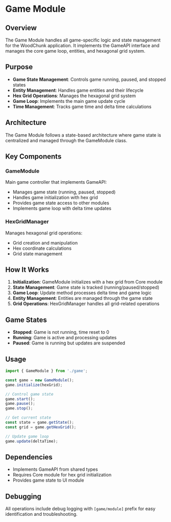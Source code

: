 # Game Module

## Overview
The Game Module handles all game-specific logic and state management for the WoodChunk application. It implements the GameAPI interface and manages the core game loop, entities, and hexagonal grid system.

## Purpose
- **Game State Management**: Controls game running, paused, and stopped states
- **Entity Management**: Handles game entities and their lifecycle
- **Hex Grid Operations**: Manages the hexagonal grid system
- **Game Loop**: Implements the main game update cycle
- **Time Management**: Tracks game time and delta time calculations

## Architecture
The Game Module follows a state-based architecture where game state is centralized and managed through the GameModule class.

## Key Components

### GameModule
Main game controller that implements GameAPI:
- Manages game state (running, paused, stopped)
- Handles game initialization with hex grid
- Provides game state access to other modules
- Implements game loop with delta time updates

### HexGridManager
Manages hexagonal grid operations:
- Grid creation and manipulation
- Hex coordinate calculations
- Grid state management

## How It Works

1. **Initialization**: GameModule initializes with a hex grid from Core module
2. **State Management**: Game state is tracked (running/paused/stopped)
3. **Game Loop**: Update method processes delta time and game logic
4. **Entity Management**: Entities are managed through the game state
5. **Grid Operations**: HexGridManager handles all grid-related operations

## Game States
- **Stopped**: Game is not running, time reset to 0
- **Running**: Game is active and processing updates
- **Paused**: Game is running but updates are suspended

## Usage
```typescript
import { GameModule } from './game';

const game = new GameModule();
game.initialize(hexGrid);

// Control game state
game.start();
game.pause();
game.stop();

// Get current state
const state = game.getState();
const grid = game.getHexGrid();

// Update game loop
game.update(deltaTime);
```

## Dependencies
- Implements GameAPI from shared types
- Requires Core module for hex grid initialization
- Provides game state to UI module

## Debugging
All operations include debug logging with `[game/module]` prefix for easy identification and troubleshooting.
